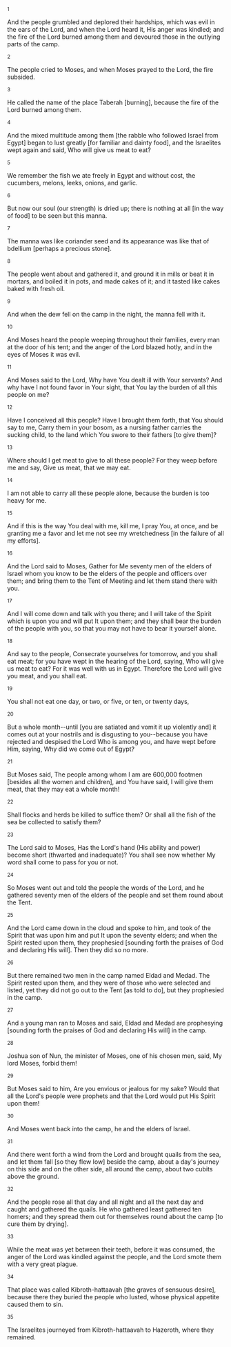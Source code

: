 <sup>1</sup> 

And the people grumbled and deplored their hardships, which was evil in the ears of the Lord, and when the Lord heard it, His anger was kindled; and the fire of the Lord burned among them and devoured those in the outlying parts of the camp. 

<sup>2</sup> 

The people cried to Moses, and when Moses prayed to the Lord, the fire subsided. 

<sup>3</sup> 

He called the name of the place Taberah [burning], because the fire of the Lord burned among them. 

<sup>4</sup> 

And the mixed multitude among them [the rabble who followed Israel from Egypt] began to lust greatly [for familiar and dainty food], and the Israelites wept again and said, Who will give us meat to eat? 

<sup>5</sup> 

We remember the fish we ate freely in Egypt and without cost, the cucumbers, melons, leeks, onions, and garlic. 

<sup>6</sup> 

But now our soul (our strength) is dried up; there is nothing at all [in the way of food] to be seen but this manna. 

<sup>7</sup> 

The manna was like coriander seed and its appearance was like that of bdellium [perhaps a precious stone]. 

<sup>8</sup> 

The people went about and gathered it, and ground it in mills or beat it in mortars, and boiled it in pots, and made cakes of it; and it tasted like cakes baked with fresh oil. 

<sup>9</sup> 

And when the dew fell on the camp in the night, the manna fell with it. 

<sup>10</sup> 

And Moses heard the people weeping throughout their families, every man at the door of his tent; and the anger of the Lord blazed hotly, and in the eyes of Moses it was evil. 

<sup>11</sup> 

And Moses said to the Lord, Why have You dealt ill with Your servants? And why have I not found favor in Your sight, that You lay the burden of all this people on me? 

<sup>12</sup> 

Have I conceived all this people? Have I brought them forth, that You should say to me, Carry them in your bosom, as a nursing father carries the sucking child, to the land which You swore to their fathers [to give them]? 

<sup>13</sup> 

Where should I get meat to give to all these people? For they weep before me and say, Give us meat, that we may eat. 

<sup>14</sup> 

I am not able to carry all these people alone, because the burden is too heavy for me. 

<sup>15</sup> 

And if this is the way You deal with me, kill me, I pray You, at once, and be granting me a favor and let me not see my wretchedness [in the failure of all my efforts]. 

<sup>16</sup> 

And the Lord said to Moses, Gather for Me seventy men of the elders of Israel whom you know to be the elders of the people and officers over them; and bring them to the Tent of Meeting and let them stand there with you. 

<sup>17</sup> 

And I will come down and talk with you there; and I will take of the Spirit which is upon you and will put It upon them; and they shall bear the burden of the people with you, so that you may not have to bear it yourself alone. 

<sup>18</sup> 

And say to the people, Consecrate yourselves for tomorrow, and you shall eat meat; for you have wept in the hearing of the Lord, saying, Who will give us meat to eat? For it was well with us in Egypt. Therefore the Lord will give you meat, and you shall eat. 

<sup>19</sup> 

You shall not eat one day, or two, or five, or ten, or twenty days, 

<sup>20</sup> 

But a whole month--until [you are satiated and vomit it up violently and] it comes out at your nostrils and is disgusting to you--because you have rejected and despised the Lord Who is among you, and have wept before Him, saying, Why did we come out of Egypt? 

<sup>21</sup> 

But Moses said, The people among whom I am are 600,000 footmen [besides all the women and children], and You have said, I will give them meat, that they may eat a whole month! 

<sup>22</sup> 

Shall flocks and herds be killed to suffice them? Or shall all the fish of the sea be collected to satisfy them? 

<sup>23</sup> 

The Lord said to Moses, Has the Lord's hand (His ability and power) become short (thwarted and inadequate)? You shall see now whether My word shall come to pass for you or not. 

<sup>24</sup> 

So Moses went out and told the people the words of the Lord, and he gathered seventy men of the elders of the people and set them round about the Tent. 

<sup>25</sup> 

And the Lord came down in the cloud and spoke to him, and took of the Spirit that was upon him and put It upon the seventy elders; and when the Spirit rested upon them, they prophesied [sounding forth the praises of God and declaring His will]. Then they did so no more. 

<sup>26</sup> 

But there remained two men in the camp named Eldad and Medad. The Spirit rested upon them, and they were of those who were selected and listed, yet they did not go out to the Tent [as told to do], but they prophesied in the camp. 

<sup>27</sup> 

And a young man ran to Moses and said, Eldad and Medad are prophesying [sounding forth the praises of God and declaring His will] in the camp. 

<sup>28</sup> 

Joshua son of Nun, the minister of Moses, one of his chosen men, said, My lord Moses, forbid them! 

<sup>29</sup> 

But Moses said to him, Are you envious or jealous for my sake? Would that all the Lord's people were prophets and that the Lord would put His Spirit upon them! 

<sup>30</sup> 

And Moses went back into the camp, he and the elders of Israel. 

<sup>31</sup> 

And there went forth a wind from the Lord and brought quails from the sea, and let them fall [so they flew low] beside the camp, about a day's journey on this side and on the other side, all around the camp, about two cubits above the ground. 

<sup>32</sup> 

And the people rose all that day and all night and all the next day and caught and gathered the quails. He who gathered least gathered ten homers; and they spread them out for themselves round about the camp [to cure them by drying]. 

<sup>33</sup> 

While the meat was yet between their teeth, before it was consumed, the anger of the Lord was kindled against the people, and the Lord smote them with a very great plague. 

<sup>34</sup> 

That place was called Kibroth-hattaavah [the graves of sensuous desire], because there they buried the people who lusted, whose physical appetite caused them to sin. 

<sup>35</sup> 

The Israelites journeyed from Kibroth-hattaavah to Hazeroth, where they remained.